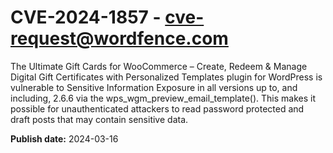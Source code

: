 # CVE-2024-1857 - cve-request@wordfence.com

The Ultimate Gift Cards for WooCommerce – Create, Redeem & Manage Digital Gift Certificates with Personalized Templates plugin for WordPress is vulnerable to Sensitive Information Exposure in all versions up to, and including, 2.6.6 via the wps_wgm_preview_email_template(). This makes it possible for unauthenticated attackers to read password protected and draft posts that may contain sensitive data.

**Publish date:** 2024-03-16
